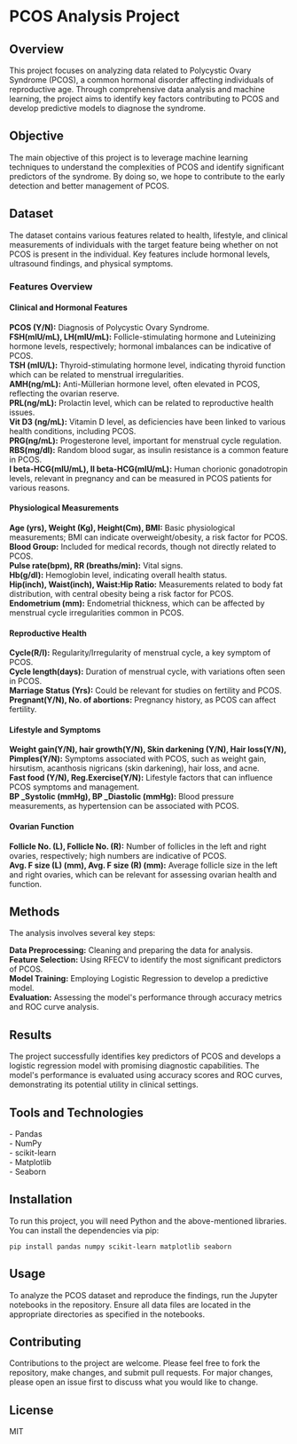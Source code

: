 <h1>PCOS Analysis Project</h1>
<h2>Overview</h2>
This project focuses on analyzing data related to Polycystic Ovary Syndrome (PCOS), a common hormonal disorder affecting individuals of reproductive age. 
Through comprehensive data analysis and machine learning, the project aims to identify key factors contributing to PCOS and develop predictive models to diagnose the syndrome.

<h2>Objective</h2>
The main objective of this project is to leverage machine learning techniques to understand the complexities of PCOS and identify significant predictors of the syndrome. 
By doing so, we hope to contribute to the early detection and better management of PCOS.

<h2>Dataset</h2>
The dataset contains various features related to health, lifestyle, and clinical measurements of individuals with the target feature being whether on not PCOS is present in the individual. 
Key features include hormonal levels, ultrasound findings, and physical symptoms.

<h3>Features Overview</h3>
<h4>Clinical and Hormonal Features</h4>
<b>PCOS (Y/N):</b> Diagnosis of Polycystic Ovary Syndrome.<br>
<b>FSH(mIU/mL), LH(mIU/mL):</b> Follicle-stimulating hormone and Luteinizing hormone levels, respectively; hormonal imbalances can be indicative of PCOS.<br>
<b>TSH (mIU/L):</b> Thyroid-stimulating hormone level, indicating thyroid function which can be related to menstrual irregularities.<br>
<b>AMH(ng/mL):</b> Anti-Müllerian hormone level, often elevated in PCOS, reflecting the ovarian reserve.<br>
<b>PRL(ng/mL):</b> Prolactin level, which can be related to reproductive health issues.<br>
<b>Vit D3 (ng/mL):</b> Vitamin D level, as deficiencies have been linked to various health conditions, including PCOS.<br>
<b>PRG(ng/mL):</b> Progesterone level, important for menstrual cycle regulation.<br>
<b>RBS(mg/dl):</b> Random blood sugar, as insulin resistance is a common feature in PCOS.<br>
<b>I beta-HCG(mIU/mL), II beta-HCG(mIU/mL):</b> Human chorionic gonadotropin levels, relevant in pregnancy and can be measured in PCOS patients for various reasons.<br>
<h4>Physiological Measurements</h4>
<b>Age (yrs), Weight (Kg), Height(Cm), BMI:</b> Basic physiological measurements; BMI can indicate overweight/obesity, a risk factor for PCOS.<br>
<b>Blood Group:</b> Included for medical records, though not directly related to PCOS.<br>
<b>Pulse rate(bpm), RR (breaths/min):</b> Vital signs.<br>
<b>Hb(g/dl):</b> Hemoglobin level, indicating overall health status.<br>
<b>Hip(inch), Waist(inch), Waist:Hip Ratio:</b> Measurements related to body fat distribution, with central obesity being a risk factor for PCOS.<br>
<b>Endometrium (mm):</b> Endometrial thickness, which can be affected by menstrual cycle irregularities common in PCOS.<br>
<h4>Reproductive Health</h4>
<b>Cycle(R/I):</b> Regularity/Irregularity of menstrual cycle, a key symptom of PCOS.<br>
<b>Cycle length(days):</b> Duration of menstrual cycle, with variations often seen in PCOS.<br>
<b>Marriage Status (Yrs):</b> Could be relevant for studies on fertility and PCOS.<br>
<b>Pregnant(Y/N), No. of abortions:</b> Pregnancy history, as PCOS can affect fertility.<br>
<h4>Lifestyle and Symptoms</h4>
<b>Weight gain(Y/N), hair growth(Y/N), Skin darkening (Y/N), Hair loss(Y/N), Pimples(Y/N):</b> Symptoms associated with PCOS, such as weight gain, hirsutism, acanthosis nigricans (skin darkening), hair loss, and acne.<br>
<b>Fast food (Y/N), Reg.Exercise(Y/N):</b> Lifestyle factors that can influence PCOS symptoms and management.<br>
<b>BP _Systolic (mmHg), BP _Diastolic (mmHg):</b> Blood pressure measurements, as hypertension can be associated with PCOS.<br>
<h4>Ovarian Function</h4>
<b>Follicle No. (L), Follicle No. (R):</b> Number of follicles in the left and right ovaries, respectively; high numbers are indicative of PCOS.<br>
<b>Avg. F size (L) (mm), Avg. F size (R) (mm):</b> Average follicle size in the left and right ovaries, which can be relevant for assessing ovarian health and function.<br>


<h2>Methods</h2>

The analysis involves several key steps:

<b>Data Preprocessing:</b> Cleaning and preparing the data for analysis.<br>
<b>Feature Selection:</b> Using RFECV to identify the most significant predictors of PCOS.<br>
<b>Model Training:</b> Employing Logistic Regression to develop a predictive model.<br>
<b>Evaluation:</b> Assessing the model's performance through accuracy metrics and ROC curve analysis.<br>

<h2>Results</h2>
The project successfully identifies key predictors of PCOS and develops a logistic regression model with promising diagnostic capabilities. The model's performance is evaluated using accuracy scores and ROC curves, demonstrating its potential utility in clinical settings.

<h2>Tools and Technologies</h2>
- Pandas<br>
- NumPy<br>
- scikit-learn<br>
- Matplotlib<br>
- Seaborn<br>

<h2>Installation</h2>
To run this project, you will need Python and the above-mentioned libraries. You can install the dependencies via pip:

`pip install pandas numpy scikit-learn matplotlib seaborn`

<h2>Usage</h2>
To analyze the PCOS dataset and reproduce the findings, run the Jupyter notebooks in the repository. Ensure all data files are located in the appropriate directories as specified in the notebooks.

<h2>Contributing</h2>
Contributions to the project are welcome. Please feel free to fork the repository, make changes, and submit pull requests. For major changes, please open an issue first to discuss what you would like to change.

<h2>License</h2>
MIT
